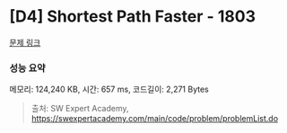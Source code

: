 # [D4] Shortest Path Faster - 1803 

[문제 링크](https://swexpertacademy.com/main/code/problem/problemDetail.do?contestProbId=AV4yBSgaCaYDFAUx) 

### 성능 요약

메모리: 124,240 KB, 시간: 657 ms, 코드길이: 2,271 Bytes



> 출처: SW Expert Academy, https://swexpertacademy.com/main/code/problem/problemList.do